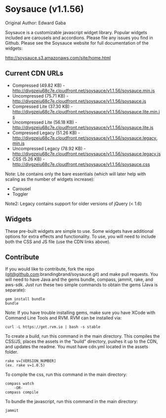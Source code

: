 # Soysauce (v1.1.56)
Original Author: Edward Gaba

Soysauce is a customizable javascript widget library. Popular widgets included are carousels and accordions. Please file any issues you find in Github. Please see the Soysauce website for full documentation of the widgets:

http://soysauce.s3.amazonaws.com/site/home.html

## Current CDN URLs
* Compressed (49.82 KB) - http://divgzeiu68c7e.cloudfront.net/soysauce/v1.1.56/soysauce.min.js
* Uncompressed (75.71 KB) - http://divgzeiu68c7e.cloudfront.net/soysauce/v1.1.56/soysauce.js
* Compressed Lite (37.30 KB) - http://divgzeiu68c7e.cloudfront.net/soysauce/v1.1.56/soysauce.lite.min.js
* Uncompressed Lite (56.18 KB) - http://divgzeiu68c7e.cloudfront.net/soysauce/v1.1.56/soysauce.lite.js
* Compressed Legacy (51.26 KB) - http://divgzeiu68c7e.cloudfront.net/soysauce/v1.1.56/soysauce.legacy.min.js
* Uncompressed Legacy (78.92 KB) - http://divgzeiu68c7e.cloudfront.net/soysauce/v1.1.56/soysauce.legacy.js
* CSS (5.26 KB) - http://divgzeiu68c7e.cloudfront.net/soysauce/v1.1.56/soysauce.css

Note: Lite contains only the bare essentials (which will later help with scaling as the number of widgets increase):
* Carousel
* Toggler

Note2: Legacy contains support for older versions of jQuery (< 1.6)

## Widgets
These pre-built widgets are simple to use. Some widgets have additional options for extra effects and functionality. To use, you will need to include both the CSS and JS file (use the CDN links above).

## Contribute
If you would like to contribute, fork the repo (git@github.com:brandingbrand/soysauce.git) and make pull requests. You will need to have Java and the gems bundle, compass, jammit, rake, and aws-sdk. Just run these two simple commands to obtain the gems (Java is separate):

	gem install bundle
	bundle

Note: If you have trouble installing gems, make sure you have XCode with Command Line Tools and RVM. RVM can be installed via:

	curl -L https://get.rvm.io | bash -s stable

To create a build, run this command in the main directory. This compiles the CSS/JS, places the assets in the "build" directory, pushes it up to the CDN, and updates the readme. You must have cdn.yml located in the assets folder.

	rake v=[VERSION_NUMBER]
	(ex. rake v=1.0.5)

To compile the css, run this command in the main directory:

	compass watch
		-OR-
	compass compile

To bundle the javascript, run this command in the main directory:

	jammit
